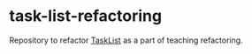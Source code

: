 # task-list-refactoring
Repository to refactor [TaskList](https://github.com/codurance/task-list/) as a part of teaching refactoring.